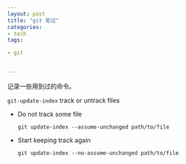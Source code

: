 ```yaml
---
layout: post
title: "git 笔记"
categories:
- tech
tags:

- git


---
```



记录一些用到过的命令。

`git-update-index` track or untrack files
*   Do not track some file
        
        git update-index --assume-unchanged path/to/file

*   Start keeping track again

        git update-index --no-assume-unchanged path/to/file

